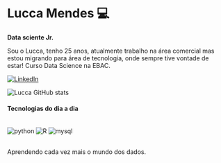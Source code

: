 # Lucca Mendes 💻
**Data sciente Jr.**

Sou o Lucca, tenho 25 anos, atualmente trabalho na área comercial mas estou migrando para área de tecnologia, onde sempre tive vontade de estar! Curso Data Science na EBAC. 

[![LinkedIn](https://img.shields.io/badge/LinkedIn-0077B5?style=for-the-badge&logo=linkedin&logoColor=white)](https://www.linkedin.com/in/lucca-mendes)

![Lucca GitHub stats](https://github-readme-stats.vercel.app/api?username=luccakau3&show_icons=true&theme=onedark)

#### Tecnologias do dia a dia

<div style="display: inline_block"><br/>
 <img olign= "center" alt=python src="https://img.shields.io/badge/Python-14354C?style=for-the-badge&logo=python&logoColor=white" />
 <img olign= "center" alt=R src="https://img.shields.io/badge/R-276DC3?style=for-the-badge&logo=r&logoColor=white" />
 <img olign= "center" alt=mysql src="https://img.shields.io/badge/MySQL-00000F?style=for-the-badge&logo=mysql&logoColor=white" />
<div><br/>

Aprendendo cada vez mais o mundo dos dados.



